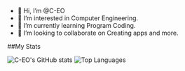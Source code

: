 - 👋 Hi, I’m @C-EO
- 👀 I’m interested in Computer Engineering.
- 🌱 I’m currently learning Program Coding.
- 💞️ I’m looking to collaborate on Creating apps and more.

##My Stats

![C-EO's GitHub stats](https://github-readme-stats.vercel.app/api?username=C-EO&show_icons=true&theme=highcontrast)
![Top Languages](https://github-readme-stats.vercel.app/api/top-langs/?username=C-EO)

<!---
C-EO/C-EO is a ✨ special ✨ repository because its `README.md` (this file) appears on your GitHub profile.
You can click the Preview link to take a look at your changes.
--->
